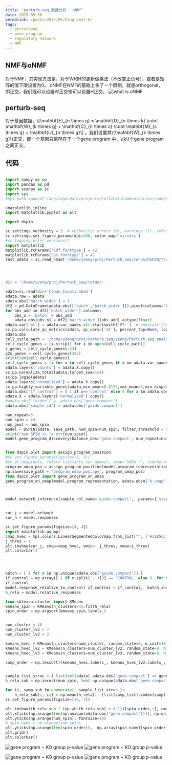 ```yaml
---
title: 'perturb-seq 数据分析： oNMF'
date: 2025-05-30
permalink: /posts/2025/05/blog-post-6/
tags:
  - perturbseq
  - gene program
  - regulatory network
  - NMF
---
```



## NMF与oNMF
对于NMF，其实现方法是，对于W和H的更新做乘法（不改变正负号），或者是矩阵的值下限设置为0。
oNMF在NMF的基础上多了一个限制，就是orthogonal，即正交。我们既可以设置W正交也可以设置H正交。
![what is oNMF]([../../../../images/oNMF_program_correlation.png](https://user-images.githubusercontent.com/50495107/182271297-015ab74c-69d6-4f79-b246-b5de6a709601.png))

## perturb-seq
对于基因数据，\\[\mathbf{E}\_{n \times g} = \mathbf{D}\_{n \times k} \cdot \mathbf{W}\_{k \times g} + \mathbf{C}\_{n \times c} \cdot \mathbf{M}\_{c \times g} + \mathbf{U}\_{n \times g}\\] 。我们设置其\\(\mathbf{W}\_{k \times g}\\)正交，即一个基因只能存在于一个gene program 中，\\(k\\)个gene program之间正交。

## 代码
```python

import numpy as np
import pandas as pd
import scanpy as sc
import sys
#sys.path.append("/ahg/regevdata/projects/Cell2CellCommunication/code/MIMOSCA")

%matplotlib inline
import matplotlib.pyplot as plt

import dspin

sc.settings.verbosity = 3  # verbosity: errors (0), warnings (1), info (2), hints (3)
sc.settings.set_figure_params(dpi=200, color_map='viridis')
#sc.logging.print_versions()
import matplotlib
matplotlib.rcParams['pdf.fonttype'] = 42
matplotlib.rcParams['ps.fonttype'] = 42
test_adata = sc.read_h5ad('/home/yzeng/proj/Perturb_seq/rerun/DSPIN/thomsonlab_signaling/thomsonlab_signaling_filtered_2500_scvi_umap.h5ad')




dir = '/home/yzeng/proj/Perturb_seq/rerun/'

adata=sc.read(dir+'Clean_Counts.h5ad')
adata.raw = adata
adata.obs['batch_wider'] = 1
df2 = pd.DataFrame(adata.obs[['batch','batch_wider']]).pivot(columns='batch').fillna('0')
for obs_add in df2['batch_wider'].columns:
    obs_n = 'batch' + obs_add
    adata.obs[obs_n] = df2['batch_wider'][obs_add].astype(float)
adata.var['mt'] = adata.var_names.str.startswith('MT-')  # annotate the group of mitochondrial genes as 'mt'
sc.pp.calculate_qc_metrics(adata, qc_vars=['mt'], percent_top=None, log1p=False, inplace=True)
adata.obs
cell_cycle_path = '/home/yzeng/proj/Perturb_seq/yzeng/Perturb_seq_analysis/pertpy_analysis/data/regev_lab_cell_cycle_genes.txt'
cell_cycle_genes = [x.strip() for x in open(cell_cycle_path)]
s_genes = cell_cycle_genes[:43]
g2m_genes = cell_cycle_genes[43:]
print(len(cell_cycle_genes))
cell_cycle_genes = [x for x in cell_cycle_genes if x in adata.var_names]
adata.layers['counts'] = adata.X.copy()
sc.pp.normalize_total(adata,target_sum=1e4)
sc.pp.log1p(adata)
adata.layers['normalized'] = adata.X.copy()
sc.pp.highly_variable_genes(adata,min_mean=0.0125,max_mean=3,min_disp=0.5)
adata.obs['if_control'] = [ 1 if x=='control' else 0 for x in adata.obs['gene.compact'] ]
adata.X = adata.layers['normalized'].copy()
#adata.obs['leiden'] =  adata.obs['gene.compact']
adata.obs['sample_id'] = adata.obs['guide.compact']

num_repeat=5
num_spin = 24
num_pool = num_spin
model = DSPIN(adata, save_path, num_spin=num_spin, filter_threshold = 0.001)
print("num SPIN is "+ str(num_spin))
model.gene_program_discovery(balance_obs='gene.compact', num_repeat=num_repeat, seed=seed ) #, prior_programs = gene_programs_from_elasticNet )


from dspin.plot import assign_program_position
#sc.set_figure_params(figsize=(3, 3))
#sc.pl.umap(acts, color= list(acts.var_names), cmap='RdBu_r', vcenter=0, ncols= 20)
program_umap_pos = assign_program_position(model.program_representation, adata.obsm['X_umap'], repulsion=4)
np.save(save_path + 'program_umap_pos.npy', program_umap_pos)
from dspin.plot import gene_program_on_umap
gene_program_on_umap(model.program_representation, adata.obsm['X_umap'], program_umap_pos, subsample=False)



model.network_inference(sample_col_name='guide.compact',  params={'stepsz': 0.01, 'mcmc_samplingsz': 2e6})


cur_j = model.network
cur_h = model.responses

sc.set_figure_params(figsize=[4, 4])
import matplotlib as mpl
cmap_hvec = mpl.colors.LinearSegmentedColormap.from_list("", ['#3285CC', '#FFFFFF', '#E84B23'])
j_thres = 1
plt.imshow(cur_j, cmap=cmap_hvec, vmin=- j_thres, vmax=j_thres)
plt.colorbar()




batch = [ 1 for x in np.unique(adata.obs['guide.compact']) ]
if_control = np.array([ 1 if x.split('-')[0] == 'CONTROL' else 0  for x in  np.unique(adata.obs['guide.compact']) ] )
if_control
model.response_relative_to_control( if_control = if_control,  batch_index= batch )
h_rela = model.relative_responses

from sklearn.cluster import KMeans
kmeans_spin = KMeans(n_clusters=4).fit(h_rela)
spin_order = np.argsort(kmeans_spin.labels_)


num_cluster = 30
num_cluster_lv2 = 7
num_cluster_lv3 = 3

kmeans_hvec = KMeans(n_clusters=num_cluster, random_state=0, n_init=10).fit(h_rela.T)
kmeans_hvec_lv2 = KMeans(n_clusters=num_cluster_lv2, random_state=0, n_init=10).fit(h_rela.T)
kmeans_hvec_lv3 = KMeans(n_clusters=num_cluster_lv3, random_state=0, n_init=10).fit(h_rela.T)

samp_order = np.lexsort((kmeans_hvec.labels_, kmeans_hvec_lv2.labels_, kmeans_hvec_lv3.labels_))


sample_list_struc = [ list(set(adata[ adata.obs['gene.compact'] == gene,].obs['guide.compact'] ))  for gene in  np.unique(adata.obs['gene.compact']) ]     
h_rela_sub = np.zeros((num_spin, len( np.unique(adata.obs['gene.compact']))))

for ii, samp_sub in enumerate(  sample_list_struc ):
    h_rela_sub[:, ii] = np.mean(h_rela[:, [list(samp_list).index(samp) for samp in samp_sub]], axis=1)
sc.set_figure_params(figsize=[16, 7])

plt.imshow((h_rela_sub * (np.abs(h_rela_sub) > 0.1))[spin_order,:], cmap=cmap_hvec, vmin=- 1.5, vmax=1.5, aspect='auto')
plt.xticks(np.arange(len(np.unique(adata.obs['gene.compact']))), np.unique(adata.obs['gene.compact']), fontsize=10, rotation=90);
plt.yticks(np.arange(num_spin), fontsize=10)
# spin_name = np.arange(num_spin)
plt.yticks(np.arange(len(spin_order)),  np.array(spin_name)[spin_order], fontsize=12, rotation=0);
plt.grid()
plt.colorbar()


```
![gene program ~ KO group p-value](../../../../images/oNMF_program_correlation.png)
![gene program ~ KO group p-value](../../../../images/oNMF_program_embedding.png)

![gene program ~ KO group p-value](../../../../images/oNMF_program_KO_graph.png)
![gene program ~ KO group p-value](../../../../images/oNMF_program_KO_heatmap.png)




